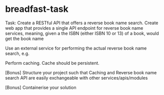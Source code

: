 # breadfast-task

Task: Create a RESTful API that offers a reverse book name search.
Create web app that provides a single API endpoint for reverse book name services, meaning, given a the ISBN (either ISBN 10 or 13) of a book, would get the book name

Use an external service for performing the actual reverse book name search, e.g.  

Perform caching. Cache should be persistent.

[Bonus] Structure your project such that Caching and Reverse book name search API are easily exchangeable with other services/apis/modules

[Bonus] Containerise your solution
